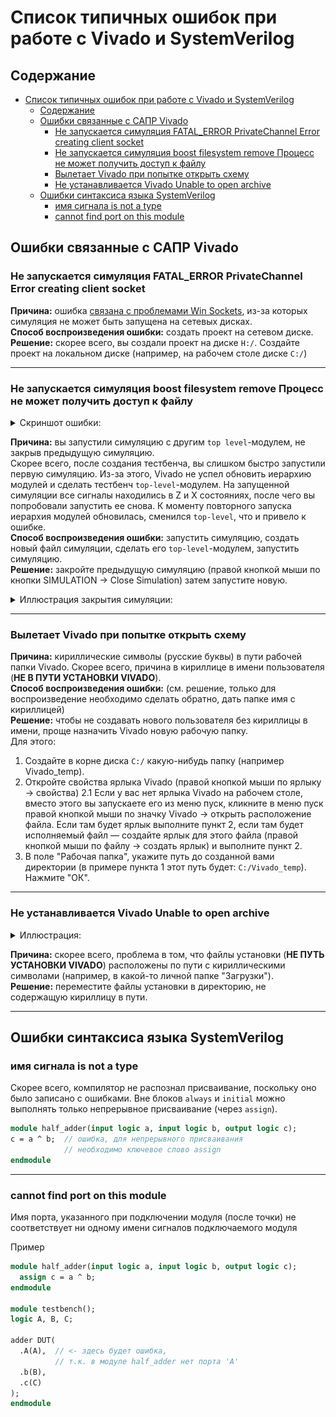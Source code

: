 # Список типичных ошибок при работе с Vivado и SystemVerilog

## Содержание

- [Список типичных ошибок при работе с Vivado и SystemVerilog](#список-типичных-ошибок-при-работе-с-vivado-и-systemverilog)
  - [Содержание](#содержание)
  - [Ошибки связанные с САПР Vivado](#ошибки-связанные-с-сапр-vivado)
    - [Не запускается симуляция FATAL\_ERROR PrivateChannel Error creating client socket](#не-запускается-симуляция-fatal_error-privatechannel-error-creating-client-socket)
    - [Не запускается симуляция boost filesystem remove Процесс не может получить доступ к файлу](#не-запускается-симуляция-boost-filesystem-remove-процесс-не-может-получить-доступ-к-файлу)
    - [Вылетает Vivado при попытке открыть схему](#вылетает-vivado-при-попытке-открыть-схему)
    - [Не устанавливается Vivado Unable to open archive](#не-устанавливается-vivado-unable-to-open-archive)
  - [Ошибки синтаксиса языка SystemVerilog](#ошибки-синтаксиса-языка-systemverilog)
    - [имя сигнала is not a type](#имя-сигнала-is-not-a-type)
    - [cannot find port on this module](#cannot-find-port-on-this-module)


## Ошибки связанные с САПР Vivado

### Не запускается симуляция FATAL_ERROR PrivateChannel Error creating client socket

**Причина:** ошибка [связана с проблемами Win Sockets](https://support.xilinx.com/s/question/0D52E00006iI37SSAS/isim-124-m81d-fatal-error-privatechannel-error-creating-client-socket?language=en_US), из-за которых симуляция не может быть запущена на сетевых дисках.  
**Способ воспроизведения ошибки:** создать проект на сетевом диске.  
**Решение:** скорее всего, вы создали проект на диске `H:/`. Создайте проект на локальном диске (например, на рабочем столе диске `C:/`)  

---

### Не запускается симуляция boost filesystem remove Процесс не может получить доступ к файлу

<details>

<summary>Скриншот ошибки:</summary>

![../.pic/Other/FAQ/boot_filesystem_remove.png](../.pic/Other/FAQ/boot_filesystem_remove.png)

</details>

**Причина:** вы запустили симуляцию с другим `top level`-модулем, не закрыв предыдущую симуляцию.  
Скорее всего, после создания тестбенча, вы слишком быстро запустили первую симуляцию. Из-за этого, Vivado не успел обновить иерархию модулей и сделать тестбенч `top-level`-модулем. На запущенной симуляции все сигналы находились в Z и X состояниях, после чего вы попробовали запустить ее снова. К моменту повторного запуска иерархия модулей обновилась, сменился `top-level`, что и привело к ошибке.  
**Способ воспроизведения ошибки:** запустить симуляцию, создать новый файл симуляции, сделать его `top-level`-модулем, запустить симуляцию.  
**Решение:** закройте предыдущую симуляцию (правой кнопкой мыши по кнопки SIMULATION -> Close Simulation) затем запустите новую.

<details>

<summary>Иллюстрация закрытия симуляции:</summary>

![../.pic/Other/FAQ/close_sim.png](../.pic/Other/FAQ/close_sim.png)

</details>

---

### Вылетает Vivado при попытке открыть схему

**Причина:** кириллические символы (русские буквы) в пути рабочей папки Vivado. Скорее всего, причина в кириллице в имени пользователя (**НЕ В ПУТИ УСТАНОВКИ VIVADO**).  
**Способ воспроизведения ошибки:** (см. решение, только для воспроизведение необходимо сделать обратно, дать папке имя с кириллицей)  
**Решение:** чтобы не создавать нового пользователя без кириллицы в имени, проще назначить Vivado новую рабочую папку.  
Для этого:

1. Создайте в корне диска `C:/` какую-нибудь папку (например Vivado_temp).
2. Откройте свойства ярлыка Vivado (правой кнопкой мыши по ярлыку -> свойства)
2.1 Если у вас нет ярлыка Vivado на рабочем столе, вместо этого вы запускаете его из меню пуск, кликните в меню пуск правой кнопкой мыши по значку Vivado -> открыть расположение файла. Если там будет ярлык выполните пункт 2, если там будет исполняемый файл — создайте ярлык для этого файла (правой кнопкой мыши по файлу -> создать ярлык) и выполните пункт 2.
3. В поле "Рабочая папка", укажите путь до созданной вами директории (в примере пункта 1 этот путь будет: `C:/Vivado_temp`). Нажмите "ОК".

---

### Не устанавливается Vivado Unable to open archive

<details>

<summary>Иллюстрация:</summary>

![../.pic/Other/FAQ/unable_to_open_archive.jpg](../.pic/Other/FAQ/unable_to_open_archive.jpg)

</details>

**Причина:** скорее всего, проблема в том, что файлы установки (**НЕ ПУТЬ УСТАНОВКИ VIVADO**) расположены по пути с кириллическими символами (например, в какой-то личной папке "Загрузки").  
**Решение:** переместите файлы установки в директорию, не содержащую кириллицу в пути.

---

## Ошибки синтаксиса языка SystemVerilog

<!-- ### concurrent assignment to a non-net is not permitted

Запрещено выполнять непрерывное присваивание (`assign`) к объектам, не являющимися цепями. Скорее всего, вы пытались выполнить `assign b = a;`, где `b` является регистром.

```SystemVerilog
module alu(input a, input b,
  input  logic [3:0] alu_op,
  output logic flag,
  output logic result
);

assign flag = alu_op[3] ? (a > b) : 1'b0; // ошибка
endmodule
```

--- -->

<!-- ### procedural assignment to a non-register test is not permitted left-hand side should be reg

Запрещено использовать процедурное присваивание (присваивание в блоке `always` или `initial`) объектам, не являющимися регистрами. Скорее всего, вы пытались выполнить `b = a;` или `b <= a;` блоке `always`/`initial`, где `b` является проводом.

```SystemVerilog
module adder(input a, input b, output c);
always @(*) begin
  c = a ^ b;  // ошибка, процедурное присваивание
              // к проводам запрещено
end
endmodule
```

--- -->

### имя сигнала is not a type

Скорее всего, компилятор не распознал присваивание, поскольку оно было записано с ошибками. Вне блоков `always` и `initial` можно выполнять только непрерывное присваивание (через `assign`).

```SystemVerilog
module half_adder(input logic a, input logic b, output logic c);
c = a ^ b;  // ошибка, для непрерывного присваивания
            // необходимо ключевое слово assign
endmodule
```

---

### cannot find port on this module

Имя порта, указанного при подключении модуля (после точки) не соответствует ни одному имени сигналов подключаемого модуля

Пример

```SystemVerilog
module half_adder(input logic a, input logic b, output logic c);
  assign c = a ^ b;
endmodule

module testbench();
logic A, B, C;

adder DUT(
  .A(A),  // <- здесь будет ошибка,
          // т.к. в модуле half_adder нет порта 'A'
  .b(B),
  .c(C)
);
endmodule
```
